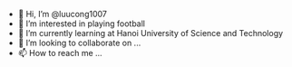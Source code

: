- 👋 Hi, I’m @luucong1007
- 👀 I’m interested in playing football
- 🌱 I’m currently learning at Hanoi University of Science and Technology
- 💞️ I’m looking to collaborate on ...
- 📫 How to reach me ...

<!---
luucong1007/luucong1007 is a ✨ special ✨ repository because its `README.md` (this file) appears on your GitHub profile.
You can click the Preview link to take a look at your changes.
--->
